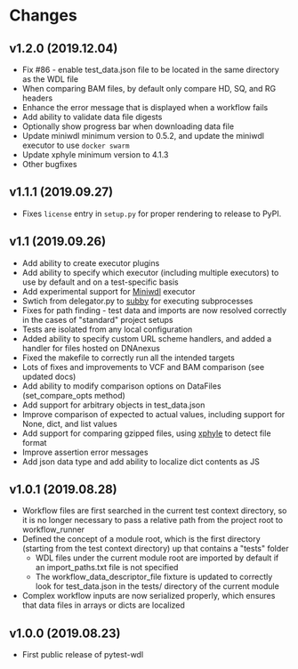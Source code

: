 # Changes

## v1.2.0 (2019.12.04)

* Fix #86 - enable test_data.json file to be located in the same directory as the WDL file
* When comparing BAM files, by default only compare HD, SQ, and RG headers
* Enhance the error message that is displayed when a workflow fails
* Add ability to validate data file digests
* Optionally show progress bar when downloading data file
* Update miniwdl minimum version to 0.5.2, and update the miniwdl executor to use `docker swarm`
* Update xphyle minimum version to 4.1.3
* Other bugfixes

## v1.1.1 (2019.09.27)

* Fixes `license` entry in `setup.py` for proper rendering to release to PyPI.

## v1.1 (2019.09.26)

* Add ability to create executor plugins
* Add ability to specify which executor (including multiple executors) to use by default and on a test-specific basis
* Add experimental support for [Miniwdl](https://github.com/chanzuckerberg/miniwdl) executor
* Swtich from delegator.py to [subby](https://github.com/jdidion/subby) for executing subprocesses
* Fixes for path finding - test data and imports are now resolved correctly in the cases of "standard" project setups
* Tests are isolated from any local configuration
* Added ability to specify custom URL scheme handlers, and added a handler for files hosted on DNAnexus
* Fixed the makefile to correctly run all the intended targets
* Lots of fixes and improvements to VCF and BAM comparison (see updated docs)
* Add ability to modify comparison options on DataFiles (set_compare_opts method)
* Add support for arbitrary objects in test_data.json
* Improve comparison of expected to actual values, including support for None, dict, and list values
* Add support for comparing gzipped files, using [xphyle](https://github.com/jdidion/xphyle) to detect file format
* Improve assertion error messages
* Add json data type and add ability to localize dict contents as JS

## v1.0.1 (2019.08.28)

* Workflow files are first searched in the current test context directory, so it is no longer necessary to pass a relative path from the project root to workflow_runner
* Defined the concept of a module root, which is the first directory (starting from the test context directory) up that contains a "tests" folder
    * WDL files under the current module root are imported by default if an import_paths.txt file is not specified
    * The workflow_data_descriptor_file fixture is updated to correctly look for test_data.json in the tests/ directory of the current module
* Complex workflow inputs are now serialized properly, which ensures that data files in arrays or dicts are localized

## v1.0.0 (2019.08.23)

* First public release of pytest-wdl
